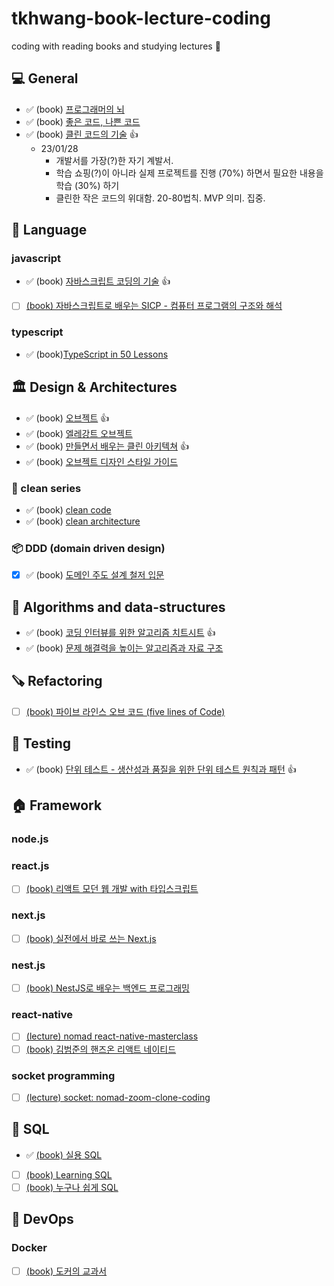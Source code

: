 # tkhwang-book-lecture-coding

coding with reading books and studying lectures 🚀

## 💻 General

- ✅ (book) [프로그래머의 뇌](https://www.aladin.co.kr/shop/wproduct.aspx?ItemId=285967039)
- ✅ (book) [좋은 코드, 나쁜 코드](https://www.aladin.co.kr/shop/wproduct.aspx?ItemId=294649282&start=slayer)
- ✅ (book) [클린 코드의 기술](https://www.aladin.co.kr/shop/wproduct.aspx?ItemId=308919612&start=slayer) 👍
  - 23/01/28
    - 개발서를 가장(?)한 자기 계발서.
    - 학습 쇼핑(?)이 아니라 실제 프로젝트를 진행 (70%) 하면서 필요한 내용을 학습 (30%) 하기
    - 클린한 작은 코드의 위대함. 20-80법칙. MVP 의미. 집중.

## 💌 Language

### javascript

- ✅ (book) [자바스크립트 코딩의 기술](https://www.aladin.co.kr/shop/wproduct.aspx?ItemId=222197779&start=slayer) 👍
- [ ] [(book) 자바스크립트로 배우는 SICP - 컴퓨터 프로그램의 구조와 해석](./language/js/book-structure-interpretation-of-computer-programs-javascript-edition/)

### typescript

- ✅ (book)[TypeScript in 50 Lessons](https://typescript-book.com/)

## 🏛️ Design & Architectures

- ✅ (book) [오브젝트](https://www.aladin.co.kr/shop/wproduct.aspx?ItemId=193681076) 👍
- ✅ (book) [엘레강트 오브젝트](https://www.aladin.co.kr/shop/wproduct.aspx?ItemId=258374007)
- ✅ (book) [만들면서 배우는 클린 아키텍쳐](https://www.aladin.co.kr/shop/wproduct.aspx?ItemId=283437942) 👍
- ✅ (book) [오브젝트 디자인 스타일 가이드](https://www.aladin.co.kr/shop/wproduct.aspx?ItemId=246083162)

### 🏥 clean series

- ✅ (book) [clean code](https://www.aladin.co.kr/shop/wproduct.aspx?ItemId=34083680&start=slayer)
- ✅ (book) [clean architecture](https://www.aladin.co.kr/shop/wproduct.aspx?ItemId=202322454&start=slayer)

### 📦 DDD (domain driven design)

- [x] ✅ (book) [도메인 주도 설계 철저 입문](https://www.aladin.co.kr/shop/wproduct.aspx?ItemId=252622256)

## 🥑 Algorithms and data-structures

- ✅ (book) [코딩 인터뷰를 위한 알고리즘 치트시트](https://www.aladin.co.kr/shop/wproduct.aspx?ItemId=301923855) 👍
- ✅ (book) [문제 해결력을 높이는 알고리즘과 자료 구조](https://www.aladin.co.kr/shop/wproduct.aspx?ItemId=289274245)

## 🪚 Refactoring

- [ ] [(book) 파이브 라인스 오브 코드 (five lines of Code)](./language/ts/book-five-lines-of-code/)

## 🔎 Testing

- ✅ (book) [단위 테스트 - 생산성과 품질을 위한 단위 테스트 원칙과 패턴](https://www.aladin.co.kr/shop/wproduct.aspx?ItemId=280870631) 👍

## 🏠 Framework

### node.js

### react.js

- [ ] [(book) 리액트 모던 웹 개발 with 타입스크립트](./framework/js-ts/react.js/book-react-modern-web-development-with-typescript/)

### next.js

- [ ] [(book) 실전에서 바로 쓰는 Next.js](./framework/js-ts/next.js/book-read-world-nextjs/)

### nest.js

- [ ] [(book) NestJS로 배우는 백엔드 프로그래밍](./framework/js-ts/nest.js/book-backend-programming-by-studing-nestjs/)

### react-native

- [ ] [(lecture) nomad react-native-masterclass](./framework/js-ts/react-native/react-native-masterclass/)
- [ ] [(book) 김범준의 핸즈온 리액트 네이티드](./framework/js-ts/react-native/book-hands-on-react-native)

### socket programming

- [ ] [(lecture) socket: nomad-zoom-clone-coding](./framework/js-ts/node.js/nomad-zoom-clone-coding/)

## 🏦 SQL

- ✅ [(book) 실용 SQL](./sql/book-practical-sql/)
- [ ] [(book) Learning SQL]()
- [ ] [(book) 누구나 쉽게 SQL](./sql/book-a-common-sense-guide-to-sql/)

## 🚀 DevOps

### Docker

- [ ] [(book) 도커의 교과서](./devops/book-learn-docker-in-a-month-of-lunches/)
